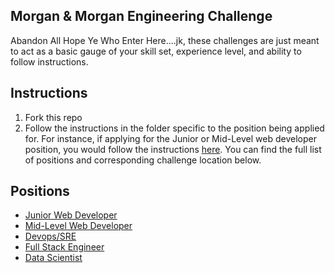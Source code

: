 ## Morgan & Morgan Engineering Challenge
Abandon All Hope Ye Who Enter Here....jk, these challenges are just meant to act as a basic gauge of your skill set, experience level, and ability to follow instructions.

## Instructions
1. Fork this repo
2. Follow the instructions in the folder specific to the position being applied for. For instance, if applying for the Junior or Mid-Level web developer position, you would follow the instructions [here](./webdev/). You can find the full list of positions and corresponding challenge location below.

## Positions

* [Junior Web Developer](./webdev/)
* [Mid-Level Web Developer](./webdev/)
* [Devops/SRE](./devops/)
* [Full Stack Engineer](./fullstack/)
* [Data Scientist](./datascientist/)
